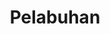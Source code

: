 ---
img: anchor.png
title : Pelabuhan
linkurl: https://kutt.it/jV42DO
fitur: aspekpajak
category: aspekpajak
createdTime : 31/07/2019
modifiedTime : 26/12/2019
topik: Versi Lengkap
---